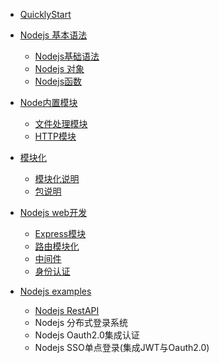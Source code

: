 

- [QuicklyStart](NodejsquickStart.md)
- [Nodejs 基本语法]()
  - [Nodejs基础语法](NodejsProgrammingSyntax.md)
  - [Nodejs 对象](NodejsObject.md)
  - [Nodejs函数](NodejsFunction.md)
- [Node内置模块](Nodemodules.md)
  - [文件处理模块](NodeFileOpration.md)
  - [HTTP模块](NodeHttpModule.md)
- [模块化]()
  
  - [模块化说明](NodeModuleIntrudc.md)
  - [包说明](NodejsNpmIntro.md)
- [Nodejs web开发]()
  - [Express模块](NodeExpress.md)
  - [路由模块化](NodejsExpressRouteModules.md)
  - [中间件](Nodejsmiddleware.md)
  - [身份认证](NodejsSecrity.md)
  
- [Nodejs examples]()
  - [Nodejs RestAPI](NodejsRestAPI.md)
  - Nodejs 分布式登录系统
  - Nodejs Oauth2.0集成认证
  - Nodejs SSO单点登录(集成JWT与Oauth2.0)